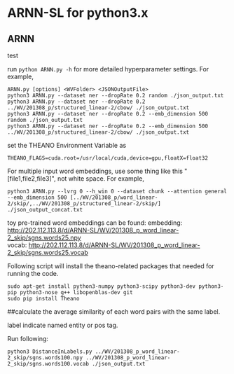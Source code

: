 # ARNN-SL for python3.x

## ARNN
test

run `python ARNN.py -h` for more detailed hyperparameter settings.
For example, 
```
ARNN.py [options] <WVFolder> <JSONOutputFile>
python3 ARNN.py --dataset ner --dropRate 0.2 random ./json_output.txt
python3 ARNN.py --dataset ner --dropRate 0.2 ../WV/201308_p/structured_linear-2/cbow/ ./json_output.txt
python3 ARNN.py --dataset ner --dropRate 0.2 --emb_dimension 500 random ./json_output.txt
python3 ARNN.py --dataset ner --dropRate 0.2 --emb_dimension 500 ../WV/201308_p/structured_linear-2/cbow/ ./json_output.txt
```
set the THEANO Environment Variable as
```
THEANO_FLAGS=cuda.root=/usr/local/cuda,device=gpu,floatX=float32
```

For multiple input word embeddings, use some thing like this "[file1,file2,file3]", not white space.
For example,
```
python3 ARNN.py --lvrg 0 --h_win 0 --dataset chunk --attention general --emb_dimension 500 [../WV/201308_p/word_linear-2/skip/,../WV/201308_p/structured_linear-2/skip/] ./json_output_concat.txt

```

toy pre-trained word embeddings can be found:
embedding: http://202.112.113.8/d/ARNN-SL/WV/201308_p_word_linear-2_skip/sgns.words25.npy    
vocab: http://202.112.113.8/d/ARNN-SL/WV/201308_p_word_linear-2_skip/sgns.words25.vocab



Following script will install the theano-related packages that needed for running the code.
```
sudo apt-get install python3-numpy python3-scipy python3-dev python3-pip python3-nose g++ libopenblas-dev git
sudo pip install Theano
```


##calculate the average similarity of each word pairs with the same label.

label indicate named entity or pos tag.

Run following:
```
python3 DistanceInLabels.py ../WV/201308_p_word_linear-2_skip/sgns.words100.npy ../WV/201308_p_word_linear-2_skip/sgns.words100.vocab ./json_output.txt
```
